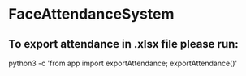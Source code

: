 # FaceAttendanceSystem

## To export attendance in .xlsx file please run:
python3 -c 'from app import exportAttendance; exportAttendance()'